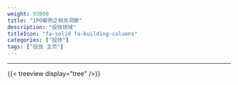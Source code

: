 ```yaml
---
weight: 93000
title: "IPO案例之税务洞察"
description: "投技领域"
titleIcon: "fa-solid fa-building-columns"
categories: ["投技"]
tags: ["投技 主页"]
---
```


---

{{< treeview
  display="tree"
/>}}